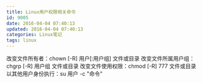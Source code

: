 ```yaml
---
title: Linux用户权限相关命令
id: 9005
date: 2016-04-04 07:40:13
updated: 2016-04-04 07:40:13
categories: Linux笔记
tags: linux
---
```


改变文件所有者：chown [-R] 用户[:用户组] 文件或目录
改变文件所属用户组：chgrp [-R] 用户组 文件或目录
改变文件使用权限：chmod [-R] 777 文件或目录
以其他用户身份执行：su 用户 -c "命令"
